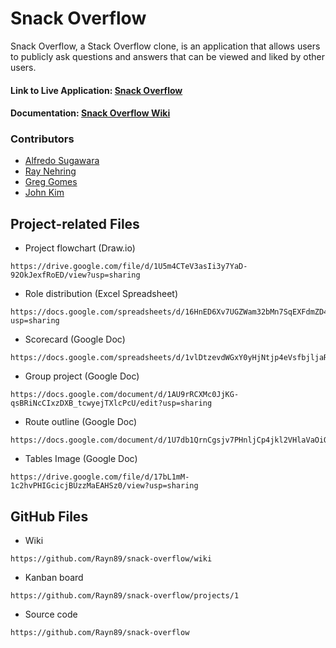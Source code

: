 # Snack Overflow #

Snack Overflow, a Stack Overflow clone, is an application that allows users to publicly ask questions and answers that can be viewed and liked by other users.

<h4> Link to Live Application: <a href="https://snack-over-flow.herokuapp.com/">Snack Overflow</a></h4>
<h4> Documentation: <a href="https://github.com/Rayn89/snack-overflow/wiki">Snack Overflow Wiki</a></h4>

<h3>Contributors</h3>
<ul>
  <li>
    <a href=https://github.com/a-sugawara>Alfredo Sugawara</a></li>
  <li>
    <a href=https://github.com/Rayn89>Ray Nehring</a></li>
  <li>
    <a href=https://github.com/greg-nice>Greg Gomes</a></li>
  <li>
    <a href=https://github.com/cloudiosx>John Kim</a></li>
</ul>

## Project-related Files ##

* Project flowchart (Draw.io)

```
https://drive.google.com/file/d/1U5m4CTeV3asIi3y7YaD-92OkJexfRoED/view?usp=sharing
```

* Role distribution (Excel Spreadsheet)

```
https://docs.google.com/spreadsheets/d/16HnED6Xv7UGZWam32bMn7SqEXFdmZD4lMn_ATgJTEuw/edit?usp=sharing
```

* Scorecard (Google Doc)

```
https://docs.google.com/spreadsheets/d/1vlDtzevdWGxY0yHjNtjp4eVsfbjljaRrmzVOAlCCBQM/edit#gid=1030287311
```

* Group project (Google Doc)

```
https://docs.google.com/document/d/1AU9rRCXMc0JjKG-qsBRiNcCIxzDXB_tcwyejTXlcPcU/edit?usp=sharing
```

* Route outline (Google Doc)

```
https://docs.google.com/document/d/1U7db1QrnCgsjv7PHnljCp4jkl2VHlaVaOiQd5BProhU/edit
```

* Tables Image (Google Doc)

```
https://drive.google.com/file/d/17bL1mM-1c2hvPHIGcicjBUzzMaEAHSz0/view?usp=sharing
```

## GitHub Files ##

* Wiki

```
https://github.com/Rayn89/snack-overflow/wiki
```

* Kanban board

```
https://github.com/Rayn89/snack-overflow/projects/1
```

* Source code

```
https://github.com/Rayn89/snack-overflow
```
